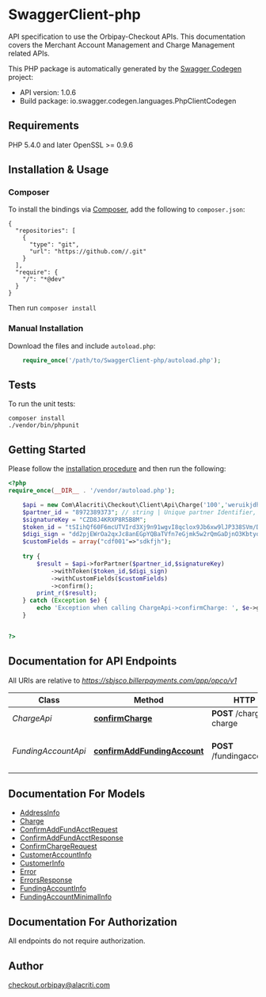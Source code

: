 # SwaggerClient-php
API specification to use the Orbipay-Checkout APIs. This documentation covers the Merchant Account Management and Charge Management related APIs.

This PHP package is automatically generated by the [Swagger Codegen](https://github.com/swagger-api/swagger-codegen) project:

- API version: 1.0.6
- Build package: io.swagger.codegen.languages.PhpClientCodegen

## Requirements

PHP 5.4.0 and later
OpenSSL >= 0.9.6

## Installation & Usage
### Composer

To install the bindings via [Composer](http://getcomposer.org/), add the following to `composer.json`:

```
{
  "repositories": [
    {
      "type": "git",
      "url": "https://github.com//.git"
    }
  ],
  "require": {
    "/": "*@dev"
  }
}
```

Then run `composer install`

### Manual Installation

Download the files and include `autoload.php`:

```php
    require_once('/path/to/SwaggerClient-php/autoload.php');
```

## Tests

To run the unit tests:

```
composer install
./vendor/bin/phpunit
```

## Getting Started

Please follow the [installation procedure](#installation--usage) and then run the following:

```php
<?php
require_once(__DIR__ . '/vendor/autoload.php');

    $api = new Com\Alacriti\Checkout\Client\Api\Charge('100','weruikjdhf');
    $partner_id = "8972389373"; // string | Unique partner Identifier, for example  cli_example5852kw555
    $signatureKey = "CZD8J4KRXP8R5B8M";
    $token_id = "tSIihQf60F6mcUTVIrd3Xj9n91wgvI8qclox9Jb6xw9lJP338SVm/DAAY30wg0sVf8FJGzzh22hzdasQUW8DjI4B962TEu9Jv15gPbgqsKEndRu0t6F+7n1byXK8xLYwCDP1E+WXvsb+USabnm4K94toMjudIPP+JGSvthdAfk7iQv/SL9QUmeN05V8NQfacFfI1sUGY3wndmMPkiMSW6VQHfT+41wyWikR7eyRByg5XDwHQFYTBVEPCaKwJczANVUI9jz4IX9IxQSrZV/9slQq6caqHsgFV8gSqvWQsGPTRrIQ0T84jfmqad8vZAtNlOgSfrgB3kSlMLUsdGvn5rQ=="; // string | One time usage token issued by Checkout, for example KrsxtD6BAyNFTutlbvZibxf4Gb0bU8U+/+DU+KmoecKAYY41b+5kyABM3/gzWg9mgzTtlkSqlavJVrL+RWOfw223Ef3Nw4jV4J2XdWntvOJOldybKk7/4SgBRdllakp4i+Iuk/SEmaEWMj/UC0vy930gpNTrCpCbZQtJtmHqjjA8bHIcnKf5F7LSmlPK6ND7xSlGdi1g9aOmmGiN2ZktZkCXzYormZLjX1SElC9cxHmygdLt2zCqhLBr0wEGBsaYCFOTrFTYRsUcLs4IHR8lixlG1IhPtoDolRxxuLyRic+ZgM2KxcPvQXJgplL8n/szBNlteT28SXTxLPzFtB+TFA==
    $digi_sign = "dd2pjEWrOa2qxJc8anEGpYQBaTVfn7eGjmk5w2rQmGaDjnO3Kbtyo0YjMEtOeYajXxoANaBilW2Ye3D4Q27Pd+nxWB3o1zeV7T6u0PGImkWlbH8jl9GJPn6/GlWgWNsFibGAcwB0+Mk8rkBNxsX0BEnG7xxZP+mSJkozfTAoyFUt+nEAD2K8NzvWEV8QUkKqVboXxSeEccPLhQ98qGMwgiSI18tmxMffO7FXLZ4q8ptYiqmxU0oYWs8SLyES620xpTUatC1/xx7AeOq/lW1ZmZ1vbsbubeRuOIapvUjCo2N9XLZCHbWIYDl3FSWIIONSSw7WUYu2b/wUsE0OOoOeMg=="; // string | Generated Digital Signature for data using private key, for example BQYpeA50hrxKGjQs76oLRyTTbTEbFslxlZDkePpP6pz2gLFeSY9YekAnBP4BzacDz46kCLaQDIoGEUlY0ujlSD/3YoxRVmuvXGkSsG+7tHQidrwCmYa0qTGXM1xRq9x7Q77T8mV/rV9cuOIYr9Y9bjkpSi8XyDHwBBLzibCYOl7LG1loQA4CJ7cs8WKhqdPn1kR7gtl2AFbGp+BLuN1mvMYNiXfwsS1OYMzj0pEdDDL5xz8wRYjHSemixE2MzkUSSEzSCHrRz8KPG508uQ17i7KdszcWQjvwhow3NtCdHxYvXuv/tq0FJoCTJk92TtTe006viXQg5wu+KuUrO3yW1Q==
    $customFields = array("cdf001"=>"sdkfjh");
    
    try {
        $result = $api->forPartner($partner_id,$signatureKey)
            ->withToken($token_id,$digi_sign)
            ->withCustomFields($customFields)
            ->confirm();
        print_r($result);
    } catch (Exception $e) {
        echo 'Exception when calling ChargeApi->confirmCharge: ', $e->getMessage(), PHP_EOL;
    }


?>
```

## Documentation for API Endpoints

All URIs are relative to *https://sbjsco.billerpayments.com/app/opco/v1*

Class | Method | HTTP request | Description
------------ | ------------- | ------------- | -------------
*ChargeApi* | [**confirmCharge**](docs/Api/ChargeApi.md#confirmcharge) | **POST** /charges/confirm-charge | Confirm Charge
*FundingAccountApi* | [**confirmAddFundingAccount**](docs/Api/FundingAccountApi.md#confirmaddfundingaccount) | **POST** /fundingaccounts/confirm | Confirm Add Funding Account

## Documentation For Models

 - [AddressInfo](docs/Model/AddressInfo.md)
 - [Charge](docs/Model/Charge.md)
 - [ConfirmAddFundAcctRequest](docs/Model/ConfirmAddFundAcctRequest.md)
 - [ConfirmAddFundAcctResponse](docs/Model/ConfirmAddFundAcctResponse.md)
 - [ConfirmChargeRequest](docs/Model/ConfirmChargeRequest.md)
 - [CustomerAccountInfo](docs/Model/CustomerAccountInfo.md)
 - [CustomerInfo](docs/Model/CustomerInfo.md)
 - [Error](docs/Model/Error.md)
 - [ErrorsResponse](docs/Model/ErrorsResponse.md)
 - [FundingAccountInfo](docs/Model/FundingAccountInfo.md)
 - [FundingAccountMinimalInfo](docs/Model/FundingAccountMinimalInfo.md)

## Documentation For Authorization

 All endpoints do not require authorization.


## Author

checkout.orbipay@alacriti.com


